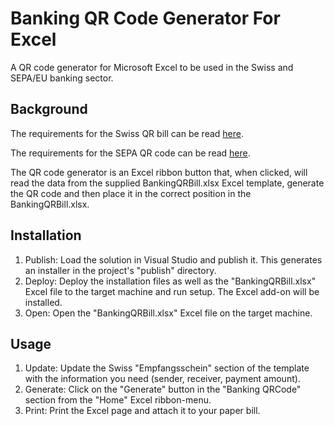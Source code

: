 # Banking QR Code Generator For Excel

A QR code generator for Microsoft Excel to be used in the Swiss and SEPA/EU banking sector.

## Background

The requirements for the Swiss QR bill can be read [here](https://www.moneytoday.ch/lexikon/qr-rechnung).

The requirements for the SEPA QR code can be read [here](https://en.wikipedia.org/wiki/EPC_QR_code).

The QR code generator is an Excel ribbon button that, when clicked, will read the data from the supplied BankingQRBill.xlsx Excel template, generate the QR code and then place it in the correct position in the BankingQRBill.xlsx.

## Installation

1. Publish: Load the solution in Visual Studio and publish it. This generates an installer in the project's "publish" directory.
2. Deploy: Deploy the installation files as well as the "BankingQRBill.xlsx" Excel file to the target machine and run setup. The Excel add-on will be installed.
3. Open: Open the "BankingQRBill.xlsx" Excel file on the target machine.

## Usage

1. Update: Update the Swiss "Empfangsschein" section of the template with the information you need (sender, receiver, payment amount).
2. Generate: Click on the "Generate" button in the "Banking QRCode" section from the "Home" Excel ribbon-menu.
3. Print: Print the Excel page and attach it to your paper bill.

